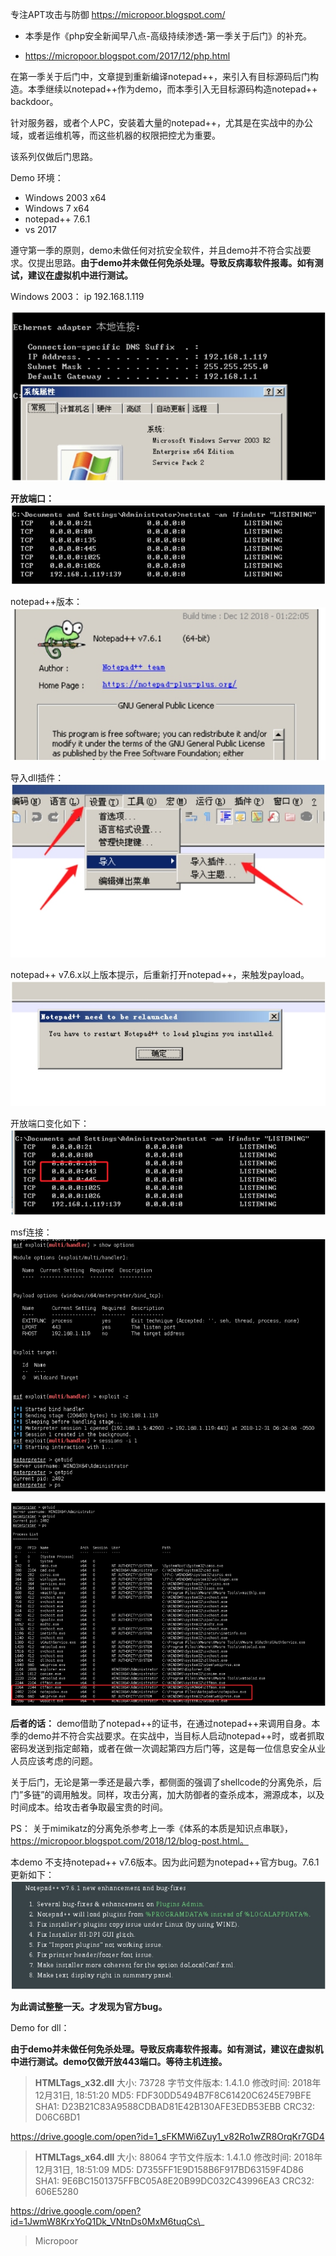 专注APT攻击与防御
https://micropoor.blogspot.com/

* 本季是作《php安全新闻早八点-高级持续渗透-第一季关于后门》的补充。

* https://micropoor.blogspot.com/2017/12/php.html

在第一季关于后门中，文章提到重新编译notepad++，来引入有目标源码后门构造。本季继续以notepad++作为demo，而本季引入无目标源码构造notepad++ backdoor。

针对服务器，或者个人PC，安装着大量的notepad++，尤其是在实战中的办公域，或者运维机等，而这些机器的权限把控尤为重要。

该系列仅做后门思路。

Demo 环境：
* Windows 2003 x64 
* Windows 7 x64 
* notepad++ 7.6.1 
* vs 2017

遵守第一季的原则，demo未做任何对抗安全软件，并且demo并不符合实战要求。仅提出思路。**由于demo并未做任何免杀处理。导致反病毒软件报毒。如有测试，建议在虚拟机中进行测试。**

Windows 2003： ip 192.168.1.119

![](media/b75265b26ccaad160f2b330c1f34cbad.jpg)

**开放端口：**
![](media/7cabec4d0c6df5398c037a5cf49409e9.jpg)

notepad++版本：
![](media/803ead4ea5a34c01522a57b00234e914.jpg)

导入dll插件：
![](media/b70624aaa775d1e94bd6f43d7a67a0ca.jpg)

notepad++ v7.6.x以上版本提示，后重新打开notepad++，来触发payload。
![](media/4d150b5afc1fdf0c2282f6cd0e336053.jpg)

开放端口变化如下：
![](media/e5a060d48960be08f10fe584929bc78f.jpg)

msf连接：
![](media/fc72a7bb494445813a098e0b26245dc5.jpg)

![](media/45b069f7d3ce3035e7996b7187efc8d1.jpg)

**后者的话：**
demo借助了notepad++的证书，在通过notepad++来调用自身。本季的demo并不符合实战要求。在实战中，当目标人启动notepad++时，或者抓取密码发送到指定邮箱，或者在做一次调起第四方后门等，这是每一位信息安全从业人员应该考虑的问题。

关于后门，无论是第一季还是最六季，都侧面的强调了shellcode的分离免杀，后
门”多链”的调用触发。同样，攻击分离，加大防御者的查杀成本，溯源成本，以及时间成本。给攻击者争取最宝贵的时间。


PS：
关于mimikatz的分离免杀参考上一季《体系的本质是知识点串联》，
https://micropoor.blogspot.com/2018/12/blog-post.html。

本demo 不支持notepad++ v7.6版本。因为此问题为notepad++官方bug。7.6.1更新如下：
![](media/bc3b1d714d98b0c1a02cd99923b06173.jpg)

**为此调试整整一天。才发现为官方bug。**

Demo for dll：

**由于demo并未做任何免杀处理。导致反病毒软件报毒。如有测试，建议在虚拟机中进行测试。demo仅做开放443端口。等待主机连接。**


> **HTMLTags_x32.dll**
大小: 73728 字节文件版本: 1.4.1.0
修改时间: 2018年12月31日, 18:51:20
MD5: FDF30DD5494B7F8C61420C6245E79BFE
SHA1: D23B21C83A9588CDBAD81E42B130AFE3EDB53EBB CRC32: D06C6BD1

https://drive.google.com/open?id=1_sFKMWi6Zuy1_v82Ro1wZR8OrqKr7GD4

> **HTMLTags_x64.dll**
大小: 88064 字节文件版本: 1.4.1.0
修改时间: 2018年12月31日, 18:51:09
MD5: D7355FF1E9D158B6F917BD63159F4D86
SHA1: 9E6BC1501375FFBC05A8E20B99DC032C43996EA3 CRC32: 606E5280

https://drive.google.com/open?id=1JwmW8KrxYoQ1Dk_VNtnDs0MxM6tuqCs\_

>   Micropoor

